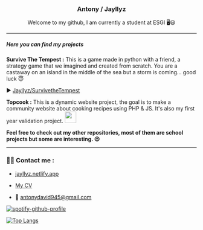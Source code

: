 <h3 align="center">Antony / Jayllyz</h3>
<p align="center">Welcome to my github, I am currently a student at ESGI 🖥️😃</p>
  
---


##### Here you can find my projects

**Survive The Tempest :**
This is a game made in python with a friend, a strategy game that we imagined and created from scratch.
You are a castaway on an island in the middle of the sea but a storm is coming... good luck 😇

▶️ [Jayllyz/SurvivetheTempest](https://github.com/Jayllyz/SurvivetheTempest)

**Topcook :** 
 This is a dynamic website project, the goal is to make a community website about cooking recipes
using PHP & JS. It's also my first year validation project.
<img src="https://github.com/Jayllyz/superSmashWB/blob/main/images/topcook_logo.svg" eight="30" width="30" > 


**Feel free to check out my other repositories, most of them are school projects but some are interesting. 😉**

---


### :man_technologist: Contact me :

-  <a href="https://jayllyz.netlify.app/">jayllyz.netlify.app</a>

- <a href="https://jayllyz.github.io/online-cv/">My CV</a>

- 📩 <a href="mailto:antonydavid945@gmail.com">antonydavid945@gmail.com</a>

[![spotify-github-profile](https://spotify-github-profile.vercel.app/api/view?uid=4wts4nq3qaeb51i674dsrur7g&cover_image=true&theme=natemoo-re&bar_color_cover=false&bar_color=53b14f)](https://spotify-github-profile.vercel.app/api/view?uid=4wts4nq3qaeb51i674dsrur7g&redirect=true)

[![Top Langs](https://github-readme-stats.vercel.app/api/top-langs/?username=jayllyz&layout=compact&hide=SCSS&theme=dark)](https://github.com/anuraghazra/github-readme-stats)
